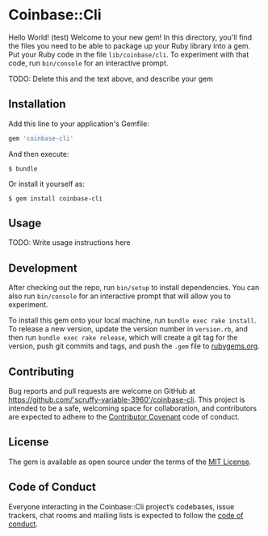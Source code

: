 # Coinbase::Cli
Hello World! (test)
Welcome to your new gem! In this directory, you'll find the files you need to be able to package up your Ruby library into a gem. Put your Ruby code in the file `lib/coinbase/cli`. To experiment with that code, run `bin/console` for an interactive prompt.

TODO: Delete this and the text above, and describe your gem

## Installation

Add this line to your application's Gemfile:

```ruby
gem 'coinbase-cli'
```

And then execute:

    $ bundle

Or install it yourself as:

    $ gem install coinbase-cli

## Usage

TODO: Write usage instructions here

## Development

After checking out the repo, run `bin/setup` to install dependencies. You can also run `bin/console` for an interactive prompt that will allow you to experiment.

To install this gem onto your local machine, run `bundle exec rake install`. To release a new version, update the version number in `version.rb`, and then run `bundle exec rake release`, which will create a git tag for the version, push git commits and tags, and push the `.gem` file to [rubygems.org](https://rubygems.org).

## Contributing

Bug reports and pull requests are welcome on GitHub at https://github.com/'scruffy-variable-3960'/coinbase-cli. This project is intended to be a safe, welcoming space for collaboration, and contributors are expected to adhere to the [Contributor Covenant](http://contributor-covenant.org) code of conduct.

## License

The gem is available as open source under the terms of the [MIT License](https://opensource.org/licenses/MIT).

## Code of Conduct

Everyone interacting in the Coinbase::Cli project’s codebases, issue trackers, chat rooms and mailing lists is expected to follow the [code of conduct](https://github.com/'scruffy-variable-3960'/coinbase-cli/blob/master/CODE_OF_CONDUCT.md).
